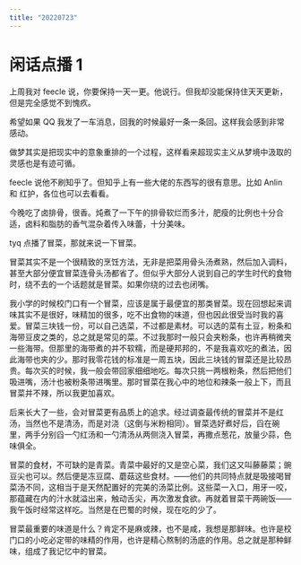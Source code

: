 ```yaml
---
title: "20220723"
---
```

闲话点播 1
===

上周我对 feecle 说，你要保持一天一更。他说行。但我却没能保持住天天更新，但是完全感觉不到愧疚。

希望如果 QQ 我发了一车消息，回我的时候最好一条一条回。这样我会感到非常感动。

做梦其实是把现实中的意象重排的一个过程，这样看来超现实主义从梦境中汲取的灵感也是有迹可循。

feecle 说他不刷知乎了。但知乎上有一些大佬的东西写的很有意思。比如 Anlin 和 红护，各位也可以去看看。

今晚吃了卤排骨，很香。炖煮了一下午的排骨软烂而多汁，肥瘦的比例也十分合适，卤料和脂肪的香气混杂着传入味蕾，十分美味。

tyq 点播了冒菜，那就来说一下冒菜。

冒菜其实不是一个很精致的烹饪方法，无非是把菜用骨头汤煮熟，然后加入调料，甚至大部分便宜冒菜连骨头汤都省了。但似乎大部分人说到自己的学生时代的食物时，绕不去的一个话题就是冒菜。如果你绕的过去也闭嘴。

我小学的时候校门口有一个冒菜，应该是属于最便宜的那类冒菜。现在回想起来调味其实不是很好，味精加的很多，吃不出食物的味道，但也因此很受当时我的喜爱。冒菜三块钱一份，可以自己选菜，不过都是素材。可以选的菜有土豆，粉条和海带豆皮之类的，总之就是常见的菜。不过我那时一般只会夹粉条，也许再稍微夹一些海带。但那里的海带煮的并不软糯，而是硬邦邦的，不是我喜欢吃的煮法，因此海带也夹的少。那时我零花钱的标准是一周五块，因此三块钱的冒菜还是比较昂贵。每次买的时候，我一般会带回家细细地吃。每次只挑一两根粉条，然后把他们吸进嘴，汤汁也被粉条带进嘴里。那时冒菜在我心中的地位和辣条一般上下，而且冒菜并不辣，所以我更加喜欢。

后来长大了一些，会对冒菜更有品质上的追求。经过调查最传统的冒菜并不是红汤，当然也不是清汤，而是对浇（这倒与米粉相同）。冒菜选好煮好后，舀在碗里，两手分别舀一勺红汤和一勺清汤从两侧浇入冒菜，再撒点葱花，放量少蒜，色味俱全。

冒菜的食材，不可缺的是青菜。青菜中最好的又是空心菜，我们这又叫藤藤菜；豌豆尖也可以。然后便是冻豆腐、蘑菇这些食材。——他们的共同特点就是吸接喝冒菜汤不同，这相当于是天然配置好的完美的汤菜比例。这些菜一入口，用牙一咬，那蕴藏在内的汁水就溢出来，触动舌尖，再次激发食欲。再就着冒菜干两碗饭——我午饭时经常这样吃。当然是在巴蜀的时候，现在吃的少了。

冒菜最重要的味道是什么？肯定不是麻或辣，也不是咸，我想是那鲜味。也许是校门口的小吃必定带的味精的作用，也许是精心熬制的汤底的作用。总之就是那种鲜味，组成了我记忆中的冒菜。
